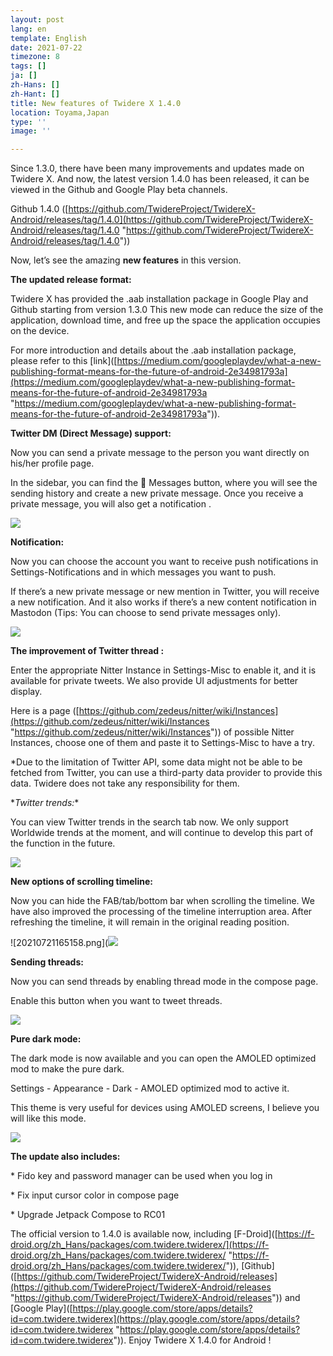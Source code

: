 ```yaml
---
layout: post
lang: en
template: English
date: 2021-07-22
timezone: 8
tags: []
ja: []
zh-Hans: []
zh-Hant: []
title: New features of Twidere X 1.4.0
location: Toyama,Japan
type: ''
image: ''

---
```

Since 1.3.0, there have been many improvements and updates made on Twidere X. And now, the latest version 1.4.0 has been released, it can be viewed in the Github and Google Play beta channels.

Github 1.4.0 ([https://github.com/TwidereProject/TwidereX-Android/releases/tag/1.4.0](https://github.com/TwidereProject/TwidereX-Android/releases/tag/1.4.0 "https://github.com/TwidereProject/TwidereX-Android/releases/tag/1.4.0"))

Now, let’s see the amazing **new features** in this version.

**The updated release format:**

Twidere X has provided the .aab installation package in Google Play and Github starting from version 1.3.0 This new mode can reduce the size of the application, download time, and free up the space the application occupies on the device.

For more introduction and details about the .aab installation package, please refer to this \[link\]([https://medium.com/googleplaydev/what-a-new-publishing-format-means-for-the-future-of-android-2e34981793a](https://medium.com/googleplaydev/what-a-new-publishing-format-means-for-the-future-of-android-2e34981793a "https://medium.com/googleplaydev/what-a-new-publishing-format-means-for-the-future-of-android-2e34981793a")).

**Twitter DM (Direct Message) support:**

Now you can send a private message to the person you want directly on his/her profile page.

In the sidebar, you can find the :envelope_with_arrow: Messages button, where you will see the sending history and create a new private message. Once you receive a private message, you will also get a notification .

![](https://vip1.loli.io/2021/07/21/xaCO4Db5tZITSUf.png)

**Notification:**

Now you can choose the account you want to receive push notifications in Settings-Notifications and in which messages you want to push.

If there’s a new private message or new mention in Twitter, you will receive a new notification. And it also works if there’s a new content notification in Mastodon (Tips: You can choose to send private messages only).

![](https://vip1.loli.io/2021/07/21/BNK9rgwm8iMpjQU.png)

**The improvement of Twitter thread :**

Enter the appropriate Nitter Instance in Settings-Misc to enable it, and it is available for private tweets. We also provide UI adjustments for better display.

Here is a page ([https://github.com/zedeus/nitter/wiki/Instances](https://github.com/zedeus/nitter/wiki/Instances "https://github.com/zedeus/nitter/wiki/Instances")) of possible Nitter Instances, choose one of them and paste it to Settings-Misc to have a try.

\*Due to the limitation of Twitter API, some data might not be able to be fetched from Twitter, you can use a third-party data provider to provide this data. Twidere does not take any responsibility for them.

\*_Twitter trends:_*

You can view Twitter trends in the search tab now. We only support Worldwide trends at the moment, and will continue to develop this part of the function in the future.

![](https://vip2.loli.io/2021/07/21/NMk26GYCIVLoncK.png)

**New options of scrolling timeline:**

Now you can hide the FAB/tab/bottom bar when scrolling the timeline. We have also improved the processing of the timeline interruption area. After refreshing the timeline, it will remain in the original reading position.

!\[20210721165158.png\](![](https://vip2.loli.io/2021/07/21/LmNxVBo7qgXFJSv.png)

**Sending threads:**

Now you can send threads by enabling thread mode in the compose page.

Enable this button when you want to tweet threads.

![](https://vip1.loli.io/2021/07/21/boDSkFuHgOtEKU4.png)

**Pure dark mode:**

The dark mode is now available and you can open the AMOLED optimized mod to make the pure dark.

Settings - Appearance - Dark - AMOLED optimized mod to active it.

This theme is very useful for devices using AMOLED screens, I believe you will like this mode.

![](https://vip1.loli.io/2021/07/21/N2lxFadpf4HQuzB.png)

**The update also includes:**

\* Fido key and password manager can be used when you log in

\* Fix input cursor color in compose page

\* Upgrade Jetpack Compose to RC01

The official version to 1.4.0 is available now, including \[F-Droid\]([https://f-droid.org/zh_Hans/packages/com.twidere.twiderex/](https://f-droid.org/zh_Hans/packages/com.twidere.twiderex/ "https://f-droid.org/zh_Hans/packages/com.twidere.twiderex/")), \[Github\]([https://github.com/TwidereProject/TwidereX-Android/releases](https://github.com/TwidereProject/TwidereX-Android/releases "https://github.com/TwidereProject/TwidereX-Android/releases")) and \[Google Play\]([https://play.google.com/store/apps/details?id=com.twidere.twiderex](https://play.google.com/store/apps/details?id=com.twidere.twiderex "https://play.google.com/store/apps/details?id=com.twidere.twiderex")). Enjoy Twidere X 1.4.0 for Android !